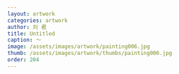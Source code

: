 ```yaml
---
layout: artwork
categories: artwork
author: 刘 君
title: Untitled
caption: ～
image: /assets/images/artwork/painting006.jpg
thumb: /assets/images/artwork/thumbs/painting006.jpg
order: 204
---
```

